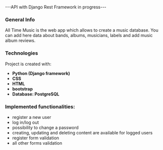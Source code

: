 <p><solid>---API with Django Rest Framework in progress---</solid></p>

<h3>General Info</h2>
<p>All Time Music is the  web app which allows to create a music database.
You can add here data about bands, albums, musicians, labels and add music album reviews.</p>

<h3>Technologies</h2>
<p>Project is created with:</p>
    <ul>
        <li><strong>Python (Django framework)</strong></li>
        <li><strong>CSS</strong></li>
        <li><strong>HTML</strong></li>
        <li><strong>bootstrap</strong></li>
        <li><strong>Database: PostgreSQL</strong></li>
    </ul>

<h3>Implemented functionalities:</h3>
<ul>
    <li>register a new user</li>
    <li>log in/log out</li>
    <li>possibility to change a password</li>
    <li>creating, updating and deleting content are available for logged users</li>
    <li>register form validation</li>
    <li>all other forms validation</li>
</ul>

